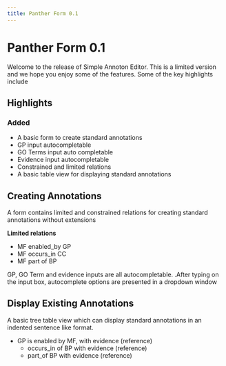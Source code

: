 ```yaml
---
title: Panther Form 0.1
---
```

  
# Panther Form 0.1

Welcome to the release of Simple Annoton Editor. This is a limited version and
we hope you enjoy some of the features. Some of the key highlights include

Highlights
----------

### Added

- A basic form to create standard annotations
- GP input autocompletable
- GO Terms input auto completable
- Evidence input autocompletable
- Constrained and limited relations
- A basic table view for displaying standard annotations
  
Creating Annotations
--------------------

A form contains limited and constrained relations for creating standard
annotations without extensions

**Limited relations**

- MF enabled_by GP
- MF occurs_in CC
- MF part of BP

GP, GO Term and evidence inputs are all autocompletable. .After typing on the
input box, autocomplete options are presented in a dropdown window

Display Existing Annotations
----------------------------

A basic tree table view which can display standard annotations in an indented
sentence like format.

- GP is enabled by MF, with evidence (reference)
    - occurs_in of BP with evidence (reference)
    - part_of BP with evidence (reference)


